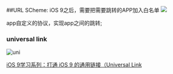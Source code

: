 
##URL SCheme:
iOS 9之后，需要把需要跳转的APP加入白名单
![](https://camo.githubusercontent.com/127b04db3d6a52590e8794d39444d29851419be3/687474703a2f2f6935382e74696e797069632e636f6d2f6535707965652e6a7067)

app自定义的协议，实现app之间的跳转;




### universal link
![uni](http://ohbzayk4i.bkt.clouddn.com/17-12-12/19062843.jpg)


[iOS 9学习系列：打通 iOS 9 的通用链接（Universal Link](http://www.cocoachina.com/ios/20150902/13321.html)
